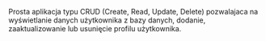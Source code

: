 Prosta aplikacja typu CRUD (Create, Read, Update, Delete) pozwalajaca na wyświetlanie danych użytkownika z bazy danych, dodanie, zaaktualizowanie lub usunięcie profilu użytkownika.
